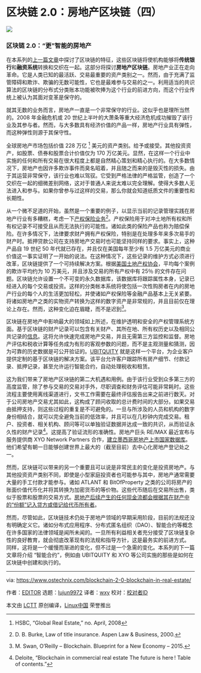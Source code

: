 [#]: collector: (lujun9972)
[#]: translator: (wxy)
[#]: reviewer: ( )
[#]: publisher: ( )
[#]: url: ( )
[#]: subject: (Blockchain 2.0: Blockchain In Real Estate [Part 4])
[#]: via: (https://www.ostechnix.com/blockchain-2-0-blockchain-in-real-estate/)
[#]: author: (ostechnix https://www.ostechnix.com/author/editor/)

区块链 2.0：房地产区块链（四）
======

![](https://www.ostechnix.com/wp-content/uploads/2019/03/Blockchain-In-Real-Estate-720x340.png)

### 区块链 2.0：“更”智能的房地产

在本系列的[上一篇文章][1]中探讨了区块链的特征，这些区块链将使机构能够将**传统银行**和**融资系统**转换和交织在一起。这部分将探讨**房地产区块链**。房地产业正在走向革命。它是人类已知的最活跃、交易最重要的资产类别之一。然而，由于充满了监管障碍和欺诈、欺骗的无数可能性，它也是最难参与交易的之一。利用适当的共识算法的区块链的分布式分类账本功能被吹捧为这个行业的前进方向，而这个行业传统上被认为其面对变革是保守的。

就其无数的业务而言，房地产一直是一个非常保守的行业。这似乎也是理所当然的。2008 年金融危机或 20 世纪上半叶的大萧条等重大经济危机成功摧毁了该行业及其参与者。然而，与大多数具有经济价值的产品一样，房地产行业具有弹性，而这种弹性则源于其保守性。

全球房地产市场包括价值 228 万亿 [^1] 美元的资产类别。给予或接受。其他投资资产，如股票、债券和股票合计价值仅为 170 万亿美元。显然，在这样一个行业中实施的任何和所有交易在很大程度上都是自然精心策划和精心执行的。在大多数情况下，房地产也因许多欺诈事件而臭名昭着，并且随之而来的是毁灭性的损失。由于其运营非常保守，该行业也难以驾驭。它受到严格法律的严格监管，创造了一个交织在一起的细微差别网络，这对于普通人来说太难以完全理解。使得大多数人无法进入和参与。如果你曾参与过这样的交易，那么你就会知道纸质文件的重要性和长期性。

从一个微不足道的开始，虽然是一个重要的例子，以显示当前的记录管理实践在房地产行业有多糟糕，考虑一下[产权保险业务][2][^3]。产权保险用于对冲土地所有权和所有权记录不可接受且从而无法执行的可能性。诸如此类的保险产品也称为赔偿保险。在许多情况下，法律要求财产拥有产权保险，特别是在处理多年来多次易手的财产时。抵押贷款公司在支持房地产交易时也可能坚持同样的要求。事实上，这种产品自 19 世纪 50 年代就已存在，并且仅在美国每年至少有 1.5 万亿美元的商业价值这一事实证明了一开始的说法。在这种情况下，这些记录的维护方式必须进行改革，区块链提供了一个可持续解决方案。根据[美国土地产权协会][4]，平均每个案例的欺诈平均约为 10 万美元，并且涉及交易的所有产权中有 25％ 的文件存在问题。区块链允许设置一个不可变的永久数据库，该数据库将跟踪属性本身，记录已经进入的每个交易或投资。这样的分类帐本系统将使包括一次性购房者在内的房地产行业的每个人的生活更加轻松，并使诸如产权保险等金融产品基本上无关紧要。将诸如房地产之类的实物资产转换为这样的数字资产是非常规的，并且目前仅在理论上存在。然而，这种变化迫在眉睫，而不是迟到[^5]。

区块链在房地产中影响最大的领域如上所述，在维护透明和安全的产权管理系统方面。基于区块链的财产记录可以包含有关财产、其所在地、所有权历史以及相同公共记录的[信息][6]。这将允许快速完成房地产交易，并且无需第三方监控和监督。房地产评估和税收计算等任务成为有形的客观参数的问题，而不是主观测量和猜测，因为可靠的历史数据是可公开验证的。[UBITQUITY][7] 就是这样一个平台，为企业客户提供定制的基于区块链的解决方案。该平台允许客户跟踪所有房产细节、付款记录、抵押记录，甚至允许运行智能合约，自动处理税收和租赁。

这为我们带来了房地产区块链的第二大机遇和用例。由于该行业受到众多第三方的高度监管，除了参与交易的交易对手外，尽职调查和财务评估可能非常耗时。这些流程主要使用离线渠道进行，文书工作需要在最终评估报告出来之前进行数天。对于公司房地产交易尤其如此，这构成了顾问收取的总计费时间的大部分。如果交易由抵押支持，则这些过程的重复是不可避免的。一旦与所涉及的人员和机构的数字身份相结合，就可以完全避免当前的低效率，并且可以在几秒钟内完成交易。租户、投资者、相关机构、顾问等可以单独验证数据并达成一致的共识，从而验证永久性的财产记录[^8]。这提高了验证流形的准确性。房地产巨头 RE/MAX 最近宣布与服务提供商 XYO Network Partners 合作，[建立墨西哥房地产上市国家数据库][9]。他们希望有朝一日能够创建世界上最大的（截至目前）去中心化房地产登记处之一。

然而，区块链可以带来的另一个重要且可以说是非常民主的变化是投资房地产。与其他投资资产类别不同，即使是小型家庭投资者也可能参与其中，房地产通常需要大量的手工付款才能参与。诸如 ATLANT 和 BitOfProperty 之类的公司将房产的账面价值代币化并将其转换为加密货币的等价物。这些代币随后在交易所出售，类似于股票和股票的交易方式。[房地产后续产生的任何现金流都会根据其在财产中的“份额”记入贷方或借记给代币所有者][4]。

然而，尽管如此，区块链技术仍处于房地产领域的早期采用阶段，目前的法规还没有明确定义它。诸如分布式应用程序、分布式匿名组织（DAO）、智能合约等概念在许多国家的法律领域是闻所未闻的。一旦所有利益相关者充分接受了区块链复杂性的良好教育，就会彻底改革现有的法规和指导方针，这是最务实的前进方式。 同样，这将是一个缓慢而渐进的变化，但不过是一个急需的变化。本系列的下一篇文章将介绍 “智能合约”，例如由 UBITQUITY 和 XYO 等公司实施的那些是如何在区块链中创建和执行的。

[^1]: HSBC, “Global Real Estate,” no. April, 2008
[^3]: D. B. Burke, Law of title insurance. Aspen Law & Business, 2000.
[^5]: M. Swan, O’Reilly – Blockchain. Blueprint for a New Economy – 2015.
[^8]: Deloite, “Blockchain in commercial real estate The future is here ! Table of contents.”

--------------------------------------------------------------------------------

via: https://www.ostechnix.com/blockchain-2-0-blockchain-in-real-estate/

作者：[EDITOR][a]
选题：[lujun9972][b]
译者：[wxy](https://github.com/wxy)
校对：[校对者ID](https://github.com/校对者ID)

本文由 [LCTT](https://github.com/LCTT/TranslateProject) 原创编译，[Linux中国](https://linux.cn/) 荣誉推出

[a]: https://www.ostechnix.com/author/editor/
[b]: https://github.com/lujun9972
[1]: https://linux.cn/article-10689-1.html
[2]: https://www.forbes.com/sites/jordanlulich/2018/06/21/what-is-title-insurance-and-why-its-important/#1472022b12bb
[4]: https://www.cbinsights.com/research/blockchain-real-estate-disruption/#financing
[6]: https://www2.deloitte.com/us/en/pages/financial-services/articles/blockchain-in-commercial-real-estate.html
[7]: https://www.ubitquity.io/
[9]: https://www.businesswire.com/news/home/20181012005068/en/XYO-Network-Partners-REMAX-M%C3%A9xico-Bring-Blockchain
